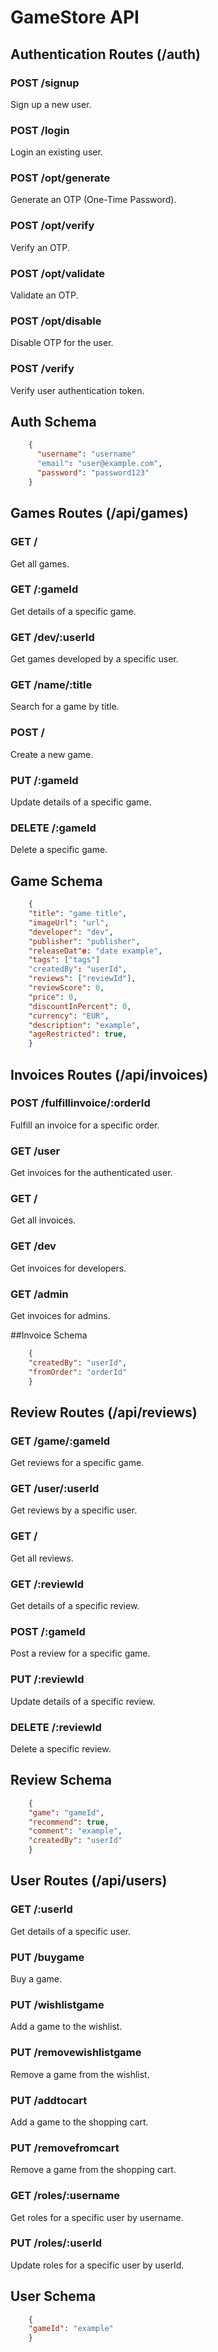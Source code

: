 # GameStore API

## Authentication Routes (/auth)

### POST /signup
Sign up a new user.

### POST /login
Login an existing user.

### POST /opt/generate
Generate an OTP (One-Time Password).

### POST /opt/verify
Verify an OTP.

### POST /opt/validate
Validate an OTP.

### POST /opt/disable
Disable OTP for the user.

### POST /verify
Verify user authentication token.

## Auth Schema 
```json
    {
      "username": "username"
      "email": "user@example.com",
      "password": "password123"
    }
```

## Games Routes (/api/games)

### GET /
Get all games.

### GET /:gameId
Get details of a specific game.

### GET /dev/:userId
Get games developed by a specific user.

### GET /name/:title
Search for a game by title.

### POST /
Create a new game.

### PUT /:gameId
Update details of a specific game.

### DELETE /:gameId
Delete a specific game.

## Game Schema
```json
    {
    "title": "game title",
    "imageUrl": "url",
    "developer": "dev",
    "publisher": "publisher",
    "releaseDat"e: "date example",
    "tags": ["tags"]
    "createdBy": "userId",
    "reviews": ["reviewId"],
    "reviewScore": 0,
    "price": 0,
    "discountInPercent": 0,
    "currency": "EUR",
    "description": "example",
    "ageRestricted": true,
    }
```

## Invoices Routes (/api/invoices)

### POST /fulfillinvoice/:orderId
Fulfill an invoice for a specific order.

### GET /user
Get invoices for the authenticated user.

### GET /
Get all invoices.

### GET /dev
Get invoices for developers.

### GET /admin
Get invoices for admins.

##Invoice Schema 
```json
    {
    "createdBy": "userId",
    "fromOrder": "orderId"
    }
```

## Review Routes (/api/reviews)

### GET /game/:gameId
Get reviews for a specific game.

### GET /user/:userId
Get reviews by a specific user.

### GET /
Get all reviews.

### GET /:reviewId
Get details of a specific review.

### POST /:gameId
Post a review for a specific game.

### PUT /:reviewId
Update details of a specific review.

### DELETE /:reviewId
Delete a specific review.

## Review Schema
```json
    {
    "game": "gameId",
    "recommend": true,
    "comment": "example",
    "createdBy": "userId"
    }
```

## User Routes (/api/users)

### GET /:userId
Get details of a specific user.

### PUT /buygame
Buy a game.

### PUT /wishlistgame
Add a game to the wishlist.

### PUT /removewishlistgame
Remove a game from the wishlist.

### PUT /addtocart
Add a game to the shopping cart.

### PUT /removefromcart
Remove a game from the shopping cart.

### GET /roles/:username
Get roles for a specific user by username.

### PUT /roles/:userId
Update roles for a specific user by userId.

## User Schema
```json
    {
    "gameId": "example"
    }
```
